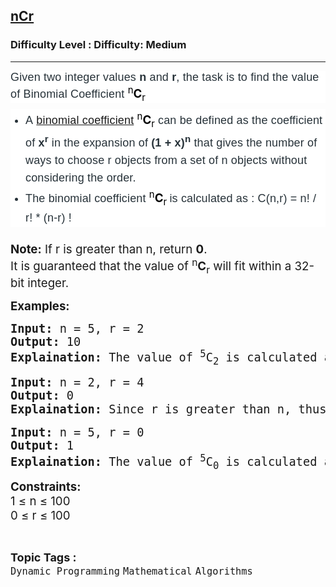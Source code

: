 <h2><a href="https://www.geeksforgeeks.org/problems/ncr1019/1">nCr</a></h2><h3>Difficulty Level : Difficulty: Medium</h3><hr><div class="problems_problem_content__Xm_eO"><p dir="ltr" style="box-sizing: border-box; margin: 0px 0px 10px; padding: 0px; border: 0px; font-size: 18px; vertical-align: baseline; color: #273239; font-family: Nunito, sans-serif; letter-spacing: 0.162px; background-color: #ffffff;"><span style="box-sizing: border-box; margin: 0px; padding: 0px; border: 0px; vertical-align: baseline;">Given two integer values </span><strong style="box-sizing: border-box; margin: 0px; padding: 0px; border: 0px; vertical-align: baseline;">n </strong><span style="box-sizing: border-box; margin: 0px; padding: 0px; border: 0px; vertical-align: baseline;">and </span><strong style="box-sizing: border-box; margin: 0px; padding: 0px; border: 0px; vertical-align: baseline;">r</strong><span style="box-sizing: border-box; margin: 0px; padding: 0px; border: 0px; vertical-align: baseline;">, the task is to find the value of&nbsp;Binomial Coefficient</span><strong style="box-sizing: border-box; margin: 0px; padding: 0px; border: 0px; vertical-align: baseline;">&nbsp;</strong><strong><span style="box-sizing: border-box; margin: 0px; padding: 0px; border: 0px; vertical-align: baseline;"><sup style="color: #000000; font-family: -apple-system, BlinkMacSystemFont, 'Segoe UI', Roboto, Oxygen, Ubuntu, Cantarell, 'Open Sans', 'Helvetica Neue', sans-serif; font-weight: 400; letter-spacing: normal;">n</sup></span><span style="box-sizing: border-box; margin: 0px; padding: 0px; border: 0px; vertical-align: baseline;"><span style="color: #000000; font-family: -apple-system, BlinkMacSystemFont, 'Segoe UI', Roboto, Oxygen, Ubuntu, Cantarell, 'Open Sans', 'Helvetica Neue', sans-serif; font-size: 18.6667px; letter-spacing: normal;">C</span><sub style="color: #000000; font-family: -apple-system, BlinkMacSystemFont, 'Segoe UI', Roboto, Oxygen, Ubuntu, Cantarell, 'Open Sans', 'Helvetica Neue', sans-serif; font-weight: 400; letter-spacing: normal;">r</sub></span></strong></p>
<ul style="box-sizing: border-box; margin: 0px 0px 24px; padding: 0px; border: 0px; font-size: 18px; vertical-align: baseline; list-style-position: outside; list-style-image: initial; display: flex; flex-direction: column; color: #273239; font-family: Nunito, sans-serif; letter-spacing: 0.162px; background-color: #ffffff;">
<li style="box-sizing: border-box; margin: 0px 0px 0px 24px; padding: 0px; border: 0px; vertical-align: baseline; text-align: left; line-height: 1.58; color: var(--color-black);" value="1"><span style="box-sizing: border-box; margin: 0px; padding: 0px; border: 0px; vertical-align: baseline;">A&nbsp;</span><a style="box-sizing: border-box; margin: 0px; padding: 0px; border: 0px; vertical-align: baseline; outline: none; display: inline;" href="https://www.geeksforgeeks.org/coefficient-in-binomial-expansion/" target="_blank" rel="noopener"><span style="box-sizing: border-box; margin: 0px; padding: 0px; border: 0px; vertical-align: baseline;">binomial coefficient</span></a> <strong style="box-sizing: border-box; margin: 0px; padding: 0px; border: 0px; vertical-align: baseline;"><strong style="letter-spacing: 0.162px;"><span style="box-sizing: border-box; margin: 0px; padding: 0px; border: 0px; vertical-align: baseline;"><sup style="color: #000000; font-family: -apple-system, BlinkMacSystemFont, 'Segoe UI', Roboto, Oxygen, Ubuntu, Cantarell, 'Open Sans', 'Helvetica Neue', sans-serif; font-weight: 400; letter-spacing: normal;">n</sup></span></strong></strong><strong><span style="box-sizing: border-box; margin: 0px; padding: 0px; border: 0px; vertical-align: baseline;"><span style="letter-spacing: 0.162px;"><span style="box-sizing: border-box; margin: 0px; padding: 0px; border: 0px; vertical-align: baseline;"><span style="color: #000000; font-family: -apple-system, BlinkMacSystemFont, 'Segoe UI', Roboto, Oxygen, Ubuntu, Cantarell, 'Open Sans', 'Helvetica Neue', sans-serif; font-size: 18.6667px; letter-spacing: normal;">C</span></span></span></span></strong><strong style="box-sizing: border-box; margin: 0px; padding: 0px; border: 0px; vertical-align: baseline;"><strong style="letter-spacing: 0.162px;"><span style="box-sizing: border-box; margin: 0px; padding: 0px; border: 0px; vertical-align: baseline;"><sub style="color: #000000; font-family: -apple-system, BlinkMacSystemFont, 'Segoe UI', Roboto, Oxygen, Ubuntu, Cantarell, 'Open Sans', 'Helvetica Neue', sans-serif; font-weight: 400; letter-spacing: normal;">r</sub></span></strong>&nbsp;</strong><span style="box-sizing: border-box; margin: 0px; padding: 0px; border: 0px; vertical-align: baseline;">can be defined as the coefficient of</span><strong style="box-sizing: border-box; margin: 0px; padding: 0px; border: 0px; vertical-align: baseline;"> x<sup>r</sup> </strong><span style="box-sizing: border-box; margin: 0px; padding: 0px; border: 0px; vertical-align: baseline;">in the expansion of&nbsp;</span><strong style="box-sizing: border-box; margin: 0px; padding: 0px; border: 0px; vertical-align: baseline;">(1 + x)<sup>n</sup> </strong><span style="box-sizing: border-box; margin: 0px; padding: 0px; border: 0px; vertical-align: baseline;">that gives the number of ways </span><span style="color: #273239; font-family: Nunito, sans-serif;"><span style="font-size: 18px; letter-spacing: 0.162px;">to choose </span></span><span style="color: #273239; font-family: Nunito, sans-serif;"><span style="font-size: 18px; letter-spacing: 0.162px;">r objects from a set of </span></span><span style="color: #273239; font-family: Nunito, sans-serif;"><span style="font-size: 18px; letter-spacing: 0.162px;">n objects without considering the order.</span></span></li>
<li style="box-sizing: border-box; margin: 0px 0px 0px 24px; padding: 0px; border: 0px; vertical-align: baseline; text-align: left; line-height: 1.58; color: var(--color-black);" value="1"><span style="box-sizing: border-box; margin: 0px; padding: 0px; border: 0px; vertical-align: baseline;"><span style="box-sizing: border-box; margin: 0px; padding: 0px; border: 0px; vertical-align: baseline;">The</span></span><span style="box-sizing: border-box; margin: 0px; padding: 0px; border: 0px; vertical-align: baseline;"><span style="box-sizing: border-box; margin: 0px; padding: 0px; border: 0px; vertical-align: baseline;"> </span><span style="box-sizing: border-box; margin: 0px; padding: 0px; border: 0px; vertical-align: baseline;">binomial coefficient</span><span style="font-weight: 400; letter-spacing: 0.162px;">&nbsp;</span></span><strong style="box-sizing: border-box; margin: 0px; padding: 0px; border: 0px; vertical-align: baseline;"><strong style="box-sizing: border-box; margin: 0px; padding: 0px; border: 0px; vertical-align: baseline;"><strong style="letter-spacing: 0.162px;"><span style="box-sizing: border-box; margin: 0px; padding: 0px; border: 0px; vertical-align: baseline;"><sup style="color: #000000; font-family: -apple-system, BlinkMacSystemFont, 'Segoe UI', Roboto, Oxygen, Ubuntu, Cantarell, 'Open Sans', 'Helvetica Neue', sans-serif; font-weight: 400; letter-spacing: normal;">n</sup></span></strong></strong><span style="box-sizing: border-box; margin: 0px; padding: 0px; border: 0px; vertical-align: baseline;"><span style="letter-spacing: 0.162px;"><span style="box-sizing: border-box; margin: 0px; padding: 0px; border: 0px; vertical-align: baseline;"><span style="color: #000000; font-family: -apple-system, BlinkMacSystemFont, 'Segoe UI', Roboto, Oxygen, Ubuntu, Cantarell, 'Open Sans', 'Helvetica Neue', sans-serif; font-size: 18.6667px; letter-spacing: normal;">C</span></span></span></span><strong style="box-sizing: border-box; margin: 0px; padding: 0px; border: 0px; vertical-align: baseline;"><strong style="letter-spacing: 0.162px;"><span style="box-sizing: border-box; margin: 0px; padding: 0px; border: 0px; vertical-align: baseline;"><sub style="color: #000000; font-family: -apple-system, BlinkMacSystemFont, 'Segoe UI', Roboto, Oxygen, Ubuntu, Cantarell, 'Open Sans', 'Helvetica Neue', sans-serif; font-weight: 400; letter-spacing: normal;">r&nbsp;</sub></span></strong></strong></strong><span style="box-sizing: border-box; margin: 0px; padding: 0px; border: 0px; vertical-align: baseline;"><span style="letter-spacing: 0.162px; box-sizing: border-box; margin: 0px; padding: 0px; border: 0px; vertical-align: baseline;"><span style="letter-spacing: 0.162px;"><span style="box-sizing: border-box; margin: 0px; padding: 0px; border: 0px; vertical-align: baseline;">is calculated as : C(n,r) = n! / r! * (n-r) !</span></span></span></span></li>
</ul>
<p><span style="font-size: 14pt;"><strong style="font-size: 14pt;">Note:</strong><span style="font-size: 14pt;"> If r is greater than n, return </span><strong style="font-size: 14pt;">0</strong><span style="font-size: 14pt;">.</span><br><span style="font-size: 18.6667px;">It is guaranteed that the value of <sup>n</sup><strong>C</strong><sub>r</sub>&nbsp;will fit within a 32-bit integer.</span></span></p>
<p><span style="font-size: 14pt;"><strong>Examples:</strong></span></p>
<pre><span style="font-size: 14pt;"><strong>Input:</strong> n = 5, r = 2
<strong>Output:</strong> 10
<strong>Explaination:</strong> The value of <sup>5</sup>C<sub>2</sub> is calculated as 5!/(5−2)!*2! = 5!/3!*2! = 10.</span></pre>
<pre><span style="font-size: 14pt;"><strong>Input:</strong> n = 2, r = 4
<strong>Output:</strong> 0
<strong>Explaination:</strong> Since r is greater than n, thus </span><strong style="box-sizing: border-box; margin: 0px; padding: 0px; border: 0px; vertical-align: baseline;"><strong style="box-sizing: border-box; margin: 0px; padding: 0px; border: 0px; vertical-align: baseline;"><strong style="letter-spacing: 0.162px;"><span style="box-sizing: border-box; margin: 0px; padding: 0px; border: 0px; vertical-align: baseline;"><sup style="color: #000000; font-family: -apple-system, BlinkMacSystemFont, 'Segoe UI', Roboto, Oxygen, Ubuntu, Cantarell, 'Open Sans', 'Helvetica Neue', sans-serif; font-weight: 400; letter-spacing: normal;">2</sup></span></strong></strong></strong><span style="color: #273239; font-family: Nunito, sans-serif; font-size: 18px; letter-spacing: 0.162px; background-color: #ffffff; box-sizing: border-box; margin: 0px; padding: 0px; border: 0px; vertical-align: baseline;"><span style="box-sizing: border-box; margin: 0px; padding: 0px; border: 0px; vertical-align: baseline;"><span style="letter-spacing: 0.162px;"><span style="box-sizing: border-box; margin: 0px; padding: 0px; border: 0px; vertical-align: baseline;"><span style="color: #000000; font-family: -apple-system, BlinkMacSystemFont, 'Segoe UI', Roboto, Oxygen, Ubuntu, Cantarell, 'Open Sans', 'Helvetica Neue', sans-serif; font-size: 18.6667px; letter-spacing: normal;">C</span></span></span></span></span><strong style="box-sizing: border-box; margin: 0px; padding: 0px; border: 0px; vertical-align: baseline;"><strong style="box-sizing: border-box; margin: 0px; padding: 0px; border: 0px; vertical-align: baseline;"><strong style="letter-spacing: 0.162px;"><span style="box-sizing: border-box; margin: 0px; padding: 0px; border: 0px; vertical-align: baseline;"><sub style="color: #000000; font-family: -apple-system, BlinkMacSystemFont, 'Segoe UI', Roboto, Oxygen, Ubuntu, Cantarell, 'Open Sans', 'Helvetica Neue', sans-serif; font-weight: 400; letter-spacing: normal;">4</sub> </span></strong></strong></strong><span style="color: #273239; font-family: Nunito, sans-serif; font-size: 18px; letter-spacing: 0.162px; background-color: #ffffff; box-sizing: border-box; margin: 0px; padding: 0px; border: 0px; vertical-align: baseline;"><span style="box-sizing: border-box; margin: 0px; padding: 0px; border: 0px; vertical-align: baseline;"><span style="letter-spacing: 0.162px;"><span style="box-sizing: border-box; margin: 0px; padding: 0px; border: 0px; vertical-align: baseline;">= 0</span></span></span></span></pre>
<pre><span style="font-size: 14pt;"><strong>Input:</strong> n = 5, r = 0<br><strong>Output:</strong> 1
<strong>Explaination:</strong> The value of <sup>5</sup>C<sub>0</sub> is calculated as 5!/(5−0)!*0! = 5!/5!*0! = 1.</span></pre>
<p><span style="font-size: 14pt;"><strong>Constraints:</strong><br>1 ≤ n ≤ 100<br>0 ≤ r ≤ 100</span></p></div><br><p><span style=font-size:18px><strong>Topic Tags : </strong><br><code>Dynamic Programming</code>&nbsp;<code>Mathematical</code>&nbsp;<code>Algorithms</code>&nbsp;